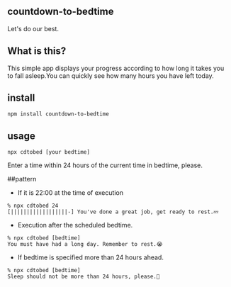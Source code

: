 ## countdown-to-bedtime

Let's do our best.

## What is this?

This simple app displays your progress according to how long it takes you to fall asleep.You can quickly see how many hours you have left today.

## install

```
npm install countdown-to-bedtime
```

## usage

```
npx cdtobed [your bedtime]
```

Enter a time within 24 hours of the current time in bedtime, please.

##pattern

- If it is 22:00 at the time of execution

```
% npx cdtobed 24
[||||||||||||||||||-] You've done a great job, get ready to rest.💤
```

- Execution after the scheduled bedtime.
```
% npx cdtobed [bedtime]
You must have had a long day. Remember to rest.😭
```

- If bedtime is specified more than 24 hours ahead.
```
% npx cdtobed [bedtime]
Sleep should not be more than 24 hours, please.🙏
```
